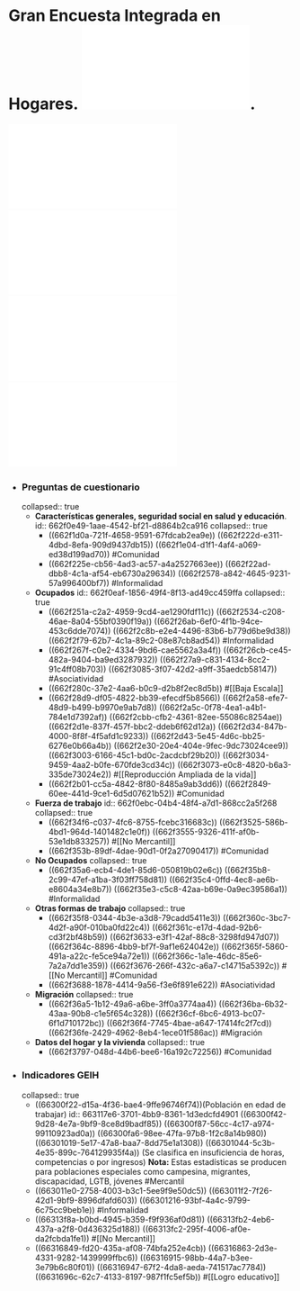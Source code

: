 # Gran Encuesta Integrada en Hogares.  ![Documentacion.pdf](../assets/Documentacion-GEIH-2024_1714363088345_0.pdf).
![metodologia_GEIH-01_V9.pdf](../assets/metodologia_GEIH-01_V9_1714425419043_0.pdf)
![metodologia_informalidad GEIH.pdf](../assets/metodologia_informalidad_GEIH_1714426289886_0.pdf)
![bol-GEIHPFFL-dic2023-feb2024 Fuera del mercado laboral.pdf](../assets/bol-GEIHPFFL-dic2023-feb2024_Fuera_del_mercado_laboral_1714503491858_0.pdf)
![bol-GEIHFLE-2022 Logro Educativo.pdf](../assets/bol-GEIHFLE-2022_Logro_Educativo_1714513965746_0.pdf)
- ### Preguntas de cuestionario
  collapsed:: true
	- **Características generales, seguridad social en salud y educación**.
	  id:: 662f0e49-1aae-4542-bf21-d8864b2ca916
	  collapsed:: true
		- ((662f1d0a-721f-4658-9591-67fdcab2ea9e)) 
		  ((662f222d-e311-4dbd-8efa-909d9437db15))
		  ((662f1e04-d1f1-4af4-a069-ed38d199ad70)) 
		  #Comunidad
		- ((662f225e-cb56-4ad3-ac57-a4a2527663ee))
		  ((662f22ad-dbb8-4c1a-af54-eb6730a29634))
		  ((662f2578-a842-4645-9231-57a996400bf7))
		  #Informalidad
	- **Ocupados**
	  id:: 662f0eaf-1856-49f4-8f13-ad49cc459ffa
	  collapsed:: true
		- ((662f251a-c2a2-4959-9cd4-ae1290fdf11c))
		  ((662f2534-c208-46ae-8a04-55bf0390f19a))
		  ((662f26ab-6ef0-4f1b-94ce-453c6dde7074))
		  ((662f2c8b-e2e4-4496-83b6-b779d6be9d38))
		  ((662f2f79-62b7-4c1a-89c2-08e87cb8ad54))
		  #Informalidad
		- ((662f267f-c0e2-4334-9bd6-cae5562a3a4f))
		  ((662f26cb-ce45-482a-9404-ba9ed3287932))
		  ((662f27a9-c831-4134-8cc2-91c4ff08b703))
		  ((662f3085-3f07-42d2-a9ff-35aedcb58147))
		  #Asociatividad
		- ((662f280c-37e2-4aa6-b0c9-d2b8f2ec8d5b))
		  #[[Baja Escala]]
		- ((662f28d9-df05-4822-bb39-efecdf5b8566))
		  ((662f2a58-efe7-48d9-b499-b9970e9ab7d8))
		  ((662f2a5c-0f78-4ea1-a4b1-784e1d7392af))
		  ((662f2cbb-cfb2-4361-82ee-55086c8254ae))
		  ((662f2d1e-837f-457f-bbc2-ddeb6f62d12a))
		  ((662f2d34-847b-4000-8f8f-4f5afd1c9233))
		  ((662f2d43-5e45-4d6c-bb25-6276e0b66a4b))
		  ((662f2e30-20e4-404e-9fec-9dc73024cee9))
		  ((662f3003-6166-45c1-bd0c-2acdcbf29b20))
		  ((662f3034-9459-4aa2-b0fe-670fde3cd34c))
		  ((662f3073-e0c8-4820-b6a3-335de73024e2))
		  #[[Reproducción Ampliada de la vida]]
		- ((662f2b01-cc5a-4842-8f80-8485a9ab3dd6))
		  ((662f2849-60ee-441d-9ce1-6d5d07621b52))
		  #Comunidad
	- **Fuerza de trabajo**
	  id:: 662f0ebc-04b4-48f4-a7d1-868cc2a5f268
	  collapsed:: true
		- ((662f34f6-c037-4fc6-8755-fcebc316683c))
		  ((662f3525-586b-4bd1-964d-1401482c1e0f))
		  ((662f3555-9326-411f-af0b-53e1db833257))
		  #[[No Mercantil]]
		- ((662f353b-89df-4dae-90d1-0f2a27090417))
		  #Comunidad
	- **No Ocupados**
	  collapsed:: true
		- ((662f35a6-ecb4-4de1-85d6-050819b02e6c))
		  ((662f35b8-2c99-47ef-a1ba-3f03ff758d81))
		  ((662f35c4-0ffd-4ec8-ae6b-e8604a34e8b7))
		  ((662f35e3-c5c8-42aa-b69e-0a9ec39586a1))
		  #Informalidad
	- **Otras formas de trabajo**
	  collapsed:: true
		- ((662f35f8-0344-4b3e-a3d8-79cadd5411e3))
		  ((662f360c-3bc7-4d2f-a90f-010ba0fd22c4))
		  ((662f361c-e17d-4dad-92b6-cd3f2bf48b59))
		  ((662f3633-e3f1-42af-88c8-3298fd947d07))
		  ((662f364c-8896-4bb9-bf7f-9af1e624042e))
		  ((662f365f-5860-491a-a22c-fe5ce94a72e1))
		  ((662f366c-1a1e-46dc-85e6-7a2a7dd1e359))
		  ((662f3676-266f-432c-a6a7-c14715a5392c))
		  #[[No Mercantil]] #Comunidad
		- ((662f3688-1878-4414-9a56-f3e6f891e622))
		  #Asociatividad
	- **Migración**
	  collapsed:: true
		- ((662f36a5-1b12-49a6-a6be-3ff0a3774aa4))
		  ((662f36ba-6b32-43aa-90b8-c1e5f654c328))
		  ((662f36cf-6bc6-4913-bc07-6f1d710172bc))
		  ((662f36f4-7745-4bae-a647-17414fc2f7cd))
		  ((662f36fe-2429-4962-8eb4-1ece01f586ac))
		  #Migración
	- **Datos del hogar y la vivienda**
	  collapsed:: true
		- ((662f3797-048d-44b6-bee6-16a192c72256))
		  #Comunidad
- ### Indicadores GEIH
  collapsed:: true
	- ((66300f22-d15a-4f36-bae4-9ffe96746f74))(Población en edad de trabajar)
	  id:: 663117e6-3701-4bb9-8361-1d3edcfd4901
	  ((66300f42-9d28-4e7a-9bf9-8ce8d9badf85))
	  ((66300f87-56cc-4c17-a974-99110923ad0a))
	  ((66300fa6-98ee-47fa-97b8-1f2c8a14b980))
	  ((66301019-5e17-47a8-baa7-8dd75e1a1308))
	  ((66301044-5c3b-4e35-899c-764129935f4a)) (Se clasifica en insuficiencia de horas, competencias o por ingresos)
	  **Nota:** Estas estadísticas se producen para poblaciones especiales como campesina, migrantes, discapacidad, LGTB, jóvenes 
	  #Mercantil
	- ((663011e0-2758-4003-b3c1-5ee9f9e50dc5))
	  ((663011f2-7f26-42d1-9bf9-8996dfafd603))
	  ((66301216-93bf-4a4c-9799-6c75cc9beb1e))
	  #Informalidad
	- ((66313f8a-b0bd-4945-b359-f9f936af0d81))
	  ((66313fb2-4eb6-437a-a2f8-0d436325d188))
	  ((66313fc2-295f-4006-af0e-da2fcbda1fe1))
	  #[[No Mercantil]]
	- ((66316849-fd20-435a-af08-74bfa252e4cb))
	  ((66316863-2d3e-4331-9282-1439999ffbc6))
	  ((66316915-98bb-44a7-b3ee-3e79b6c80f01))
	  ((66316947-67f2-4da8-aeda-741517ac7784))
	  ((6631696c-62c7-4133-8197-987f1fc5ef5b))
	  #[[Logro educativo]]